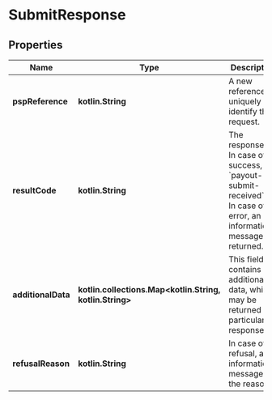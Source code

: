 
# SubmitResponse

## Properties
Name | Type | Description | Notes
------------ | ------------- | ------------- | -------------
**pspReference** | **kotlin.String** | A new reference to uniquely identify this request. | 
**resultCode** | **kotlin.String** | The response: * In case of success, it is &#x60;payout-submit-received&#x60;. * In case of an error, an informational message is returned. | 
**additionalData** | **kotlin.collections.Map&lt;kotlin.String, kotlin.String&gt;** | This field contains additional data, which may be returned in a particular response. |  [optional]
**refusalReason** | **kotlin.String** | In case of refusal, an informational message for the reason. |  [optional]



